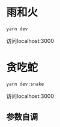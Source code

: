 # 雨和火
```shell
yarn dev
```
访问localhost:3000

# 贪吃蛇

```shell
yarn dev:snake
```
访问localhost:3000

## 参数自调
